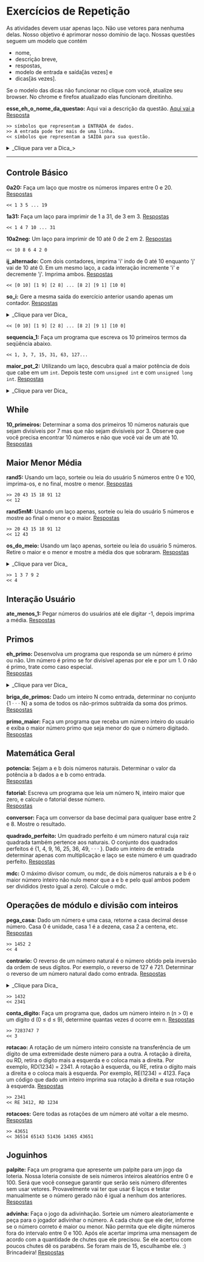 # Exercícios de Repetição

As atividades devem usar apenas laço. Não use vetores para nenhuma delas. Nosso objetivo é aprimorar nosso domínio de laço. Nossas questões seguem um modelo que contém
- nome,
- descrição breve,
- respostas,
- modelo de entrada e saída[às vezes] e
- dicas[às vezes].

Se o modelo das dicas não funcionar no clique com você, atualize seu browser. No chrome e firefox atualizado elas funcionam direitinho.

**esse_eh_o_nome_da_questao:** Aqui vai a descrição da questão.
[Aqui vai a Resposta](02_lacos/esse_eh_o_nome_da_questao.md)

    >> símbolos que representam a ENTRADA de dados.
    >> A entrada pode ter mais de uma linha.
    << símbolos que representam a SAÍDA para sua questão.

<details><summary> _Clique para ver a Dica_> </summary>
Quando tiver uma dica, que você **SÓ** deve **VER** se estiver com dificuldades para fazer a questão, ela estará dentro desse bloco.

```
    se ela for um pseudocodigo:
        entao ela estará em um bloco assim
    senão
        return 0;
```
</details>

---
## Controle Básico
**0a20:** Faça um laço que mostre os números ímpares entre 0 e 20.
[Respostas](02_lacos/0a20.md)

    << 1 3 5 ... 19

**1a31:**
Faça um laço para imprimir de 1 a 31, de 3 em 3.
[Respostas](02_lacos/1a31.md)

    << 1 4 7 10 ... 31


**10a2neg:**
Um laço para imprimir de 10 até 0 de 2 em 2.
[Respostas](02_lacos/10a2neg.md)

    << 10 8 6 4 2 0


**ij_alternado:** Com dois contadores, imprima 'i' indo de 0 até 10 enquanto 'j' vai de 10 até 0. Em um mesmo laço, a cada interação incremente 'i' e decremente 'j'. Imprima ambos.
[Respostas](02_lacos/ij_alternado.md)

    << [0 10] [1 9] [2 8] ... [8 2] [9 1] [10 0]

**so_i:** Gere a mesma saída do exercício anterior usando apenas um contador.
[Respostas](02_lacos/so_i.md)  

<details><summary>_Clique para ver Dica_</summary>
imprima `i e (10 - i)`
</details>

    << [0 10] [1 9] [2 8] ... [8 2] [9 1] [10 0]

**sequencia_1:** Faça um programa que escreva os 10 primeiros termos da seqüência abaixo.

    << 1, 3, 7, 15, 31, 63, 127...


**maior_pot_2:** Utilizando um laço, descubra qual a maior potência de dois que cabe em um `int`. Depois teste com `unsigned int` e com `unsigned long int`.
[Respostas](02_lacos/maior_pot_2.md)

<details><summary>_Clique para ver Dica_</summary>
Com um laço, começe n com 1 e vá multiplicando por 2 e mostrando o resultado. Observe quando a variável chega ao seu limite.
</details>


## While

**10_primeiros:** Determinar a soma dos primeiros 10 números naturais que sejam divisíveis por 7 mas que não sejam divisíveis por 3. Observe que você precisa encontrar 10 números e não que você vai de um até 10.
[Respostas](02_lacos/10_primeiros.md)

## Maior Menor Média
**rand5:** Usando um laço, sorteie ou leia do usuário 5 números entre 0 e 100, imprima-os, e no final, mostre o menor.
[Respostas](02_lacos/rand5.md)  

    >> 20 43 15 18 91 12
    << 12

**rand5mM:** Usando um laço apenas, sorteie ou leia do usuário 5 números e mostre ao final o menor e o maior.
[Respostas](02_lacos/rand5mM.md)  

    >> 20 43 15 18 91 12
    << 12 43

**os_do_meio:** Usando um laço apenas, sorteie ou leia do usuário 5 números. Retire o maior e o menor e mostre a média dos que sobraram.
[Respostas](02_lacos/os_do_meio.md)
<details><summary>_Clique para ver Dica_</summary>
`Dica: some todos e depois subtraia o maior e o menor.`
</details>

    >> 1 3 7 9 2
    << 4

## Interação Usuário

**ate_menos_1:** Pegar números do usuários até ele digitar -1, depois imprima a média.
[Respostas](02_lacos/ate_menos_1.md)


## Primos

**eh_primo:** Desenvolva um programa que responda se um número é primo ou não. Um número é primo se for divisível apenas por ele e por um 1. 0 não é primo, trate como caso especial.  
[Respostas](02_lacos/eh_primo.md)

<details><summary>_Clique para ver Dica_</summary>
Cuidado com dividir por 0 no laço. Observe que para saber se é primo, você só preciso ir até a raiz quadrada do número.
```
    leia numero
    para 'i' de 1 ate raiz quadrada de N
        se resto da divisao de N por 'i' for 0
            entao não é primo
    se não foi divisivel por ninguém
        é primo
```
</details>

**briga_de_primos:** Dado um inteiro N como entrada, determinar no conjunto {1 · · · N} a soma de todos os não-primos subtraída da soma dos primos.
[Respostas](02_lacos/briga_de_primos.md)

**primo_maior:** Faça um programa que receba um número inteiro do usuário e exiba o maior número primo que seja menor do que o número digitado.
[Respostas](02_lacos/primo_maior.md)

## Matemática Geral

**potencia:** Sejam a e b dois números naturais. Determinar o valor da potência a b dados a e b como entrada.  
[Respostas](02_lacos/potencia.md)

**fatorial:** Escreva um programa que leia um número N, inteiro maior que zero, e calcule o fatorial desse número.  
[Respostas](02_lacos/fatorial.md)

**conversor:** Faça um conversor da base decimal para qualquer base entre 2 e 8. Mostre o resultado.

**quadrado_perfeito:** Um quadrado perfeito é um número natural cuja raiz quadrada também pertence aos naturais. O conjunto dos quadrados perfeitos é {1, 4, 9, 16, 25, 36, 49, · · · }. Dado um inteiro de entrada determinar apenas com multiplicação e laço se este número é um quadrado perfeito.
[Respostas](02_lacos/quadrado_perfeito.md)

**mdc:** O máximo divisor comum, ou mdc, de dois números naturais a e b é o maior número inteiro não nulo menor que a e b e pelo qual ambos podem ser divididos (resto igual a zero). Calcule o mdc.

## Operações de módulo e divisão com inteiros

**pega_casa:** Dado um número e uma casa, retorne a casa decimal desse número. Casa 0 é unidade,
casa 1 é a dezena, casa 2 a centena, etc.
[Respostas](02_lacos/pega_casa.md)

    >> 1452 2
    << 4

**contrario:** O reverso de um número natural é o número obtido pela inversão da ordem de seus dígitos. Por exemplo, o reverso de 127 é 721. Determinar o reverso de um número natural dado como entrada.
[Respostas](02_lacos/contrario.md)
<details><summary>_Clique para Dica_</summary>
```
leia numero
enquanto numero for diferente de zero
    unidade eh numero modulo 10
    imprima unidade
    divida o numero por 10
```
</details>

    >> 1432
    << 2341

**conta_digito:** Faça um programa que, dados um número inteiro n (n > 0) e um dígito d (0 ≤ d ≤ 9), determine quantas vezes d ocorre em n.
[Respostas](02_lacos/conta_digito.md)

    >> 7283747 7
    << 3

**rotacao:** A rotação de um número inteiro consiste na transferência de um dígito de uma extremidade deste número para a outra. A rotação à direita, ou RD, retira o dígito mais a esquerda e o coloca mais a direita. Por exemplo, RD(1234) = 2341. A rotação à esquerda, ou RE, retira o dígito mais a direita e o coloca mais à esquerda. Por exemplo, RE(1234) = 4123. Faça um código que dado um inteiro imprima sua rotação à direita
e sua rotação à esquerda.
[Respostas](02_lacos/rotacao.md)

    >> 2341
    << RE 3412, RD 1234

**rotacoes:** Gere todas as rotações de um número até voltar a ele mesmo.
    [Respostas](02_lacos/rotacoes.md)

    >> 43651
    << 36514 65143 51436 14365 43651

## Joguinhos

**palpite:** Faça um programa que apresente um palpite para um jogo da loteria. Nossa loteria consiste de seis números inteiros aleatórios entre 0 e 100. Será que você consegue garantir que serão seis número diferentes sem usar vetores. Provavelmente vai ter que usar 6 laços e testar manualmente se o número gerado não é igual a nenhum dos anteriores.
[Respostas](02_lacos/palpite.md)  

**advinha:** Faça o jogo da adivinhação. Sorteie um número aleatoriamente e peça para o jogador adivinhar o número. A cada chute que ele der, informe se o número correto é maior ou menor. Não permita que ele digite números fora do intervalo entre 0 e 100. Após ele acertar imprima uma mensagem de acordo com a quantidade de chutes que ele precisou. Se ele acertou com poucos chutes dê os parabéns. Se foram mais de 15, esculhambe ele. :) Brincadeira!
[Respostas](02_lacos/adivinha.md)  
